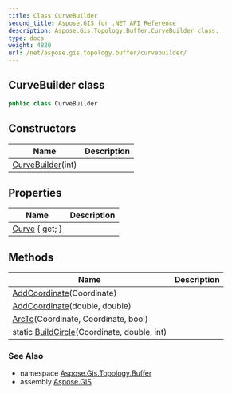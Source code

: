 ```yaml
---
title: Class CurveBuilder
second_title: Aspose.GIS for .NET API Reference
description: Aspose.Gis.Topology.Buffer.CurveBuilder class. 
type: docs
weight: 4820
url: /net/aspose.gis.topology.buffer/curvebuilder/
---
```

## CurveBuilder class

```csharp
public class CurveBuilder
```

## Constructors

| Name | Description |
| --- | --- |
| [CurveBuilder](curvebuilder/)(int) |  |

## Properties

| Name | Description |
| --- | --- |
| [Curve](../../aspose.gis.topology.buffer/curvebuilder/curve/) { get; } |  |

## Methods

| Name | Description |
| --- | --- |
| [AddCoordinate](../../aspose.gis.topology.buffer/curvebuilder/addcoordinate/#addcoordinate)(Coordinate) |  |
| [AddCoordinate](../../aspose.gis.topology.buffer/curvebuilder/addcoordinate/#addcoordinate_1)(double, double) |  |
| [ArcTo](../../aspose.gis.topology.buffer/curvebuilder/arcto/)(Coordinate, Coordinate, bool) |  |
| static [BuildCircle](../../aspose.gis.topology.buffer/curvebuilder/buildcircle/)(Coordinate, double, int) |  |

### See Also

* namespace [Aspose.Gis.Topology.Buffer](../../aspose.gis.topology.buffer/)
* assembly [Aspose.GIS](../../)


